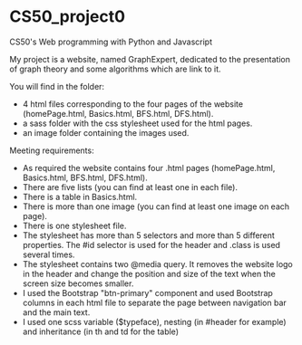 # CS50_project0
CS50's Web programming with Python and Javascript

My project is a website, named GraphExpert, dedicated to the presentation of graph theory and some algorithms which are link to it.

You will find in the folder:
- 4 html files corresponding to the four pages of the website (homePage.html, Basics.html, BFS.html, DFS.html).
- a sass folder with the css stylesheet used for the html pages.
- an image folder containing the images used.

Meeting requirements:
- As required the website contains four .html pages (homePage.html, Basics.html, BFS.html, DFS.html).
- There are five lists (you can find at least one in each file).
- There is a table in Basics.html.
- There is more than one image (you can find at least one image on each page).
- There is one stylesheet file.
- The stylesheet has more than 5 selectors and more than 5 different properties. The #id selector is used for the header
and .class is used several times.
- The stylesheet contains two @media query. It removes the website logo in the header and change the position and size of the text when the screen size becomes smaller.
- I used the Bootstrap "btn-primary" component and used Bootstrap columns in each html file to separate the page between navigation bar and the main text.
- I used one scss variable ($typeface), nesting (in #header for example) and inheritance (in th and td for the table)
